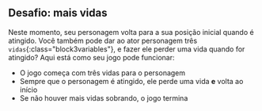 ## Desafio: mais vidas

Neste momento, seu personagem volta para a sua posição inicial quando é atingido. Você também pode dar ao ator personagem três `vidas`{:class="block3variables"}, e fazer ele perder uma vida quando for atingido? Aqui está como seu jogo pode funcionar:

+ O jogo começa com três vidas para o personagem
+ Sempre que o personagem é atingido, ele perde uma vida **e** volta ao início
+ Se não houver mais vidas sobrando, o jogo termina